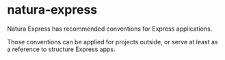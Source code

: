 # natura-express

Natura Express has recommended conventions for Express applications.

Those conventions can be applied for projects outside, or serve at least as a reference to structure Express apps.
